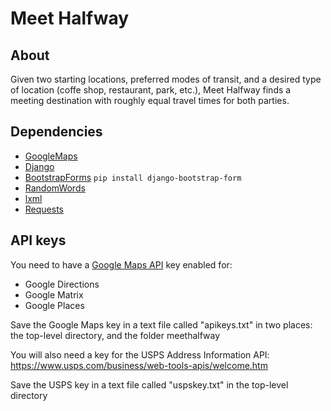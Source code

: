 # Meet Halfway

## About

Given two starting locations, preferred modes of transit, and a desired type of location (coffe shop, restaurant, park, etc.), Meet Halfway finds a meeting destination with roughly equal travel times for both parties.

## Dependencies
- [GoogleMaps](https://github.com/googlemaps/)
- [Django](https://www.djangoproject.com/)
- [BootstrapForms](https://github.com/tzangms/django-bootstrap-form) `pip install django-bootstrap-form`
- [RandomWords](https://pypi.python.org/pypi/RandomWords/0.1.5)
- [lxml](http://lxml.de/)
- [Requests](http://docs.python-requests.org/en/master/)

## API keys 

You need to have a [Google Maps API](https://developers.google.com/maps/) key enabled for:
- Google Directions
- Google Matrix
- Google Places

Save the Google Maps key in a text file called "apikeys.txt" in two places: the top-level directory, and the folder meethalfway

You will also need a key for the USPS Address Information API: https://www.usps.com/business/web-tools-apis/welcome.htm

Save the USPS key in a text file called "uspskey.txt" in the top-level directory
